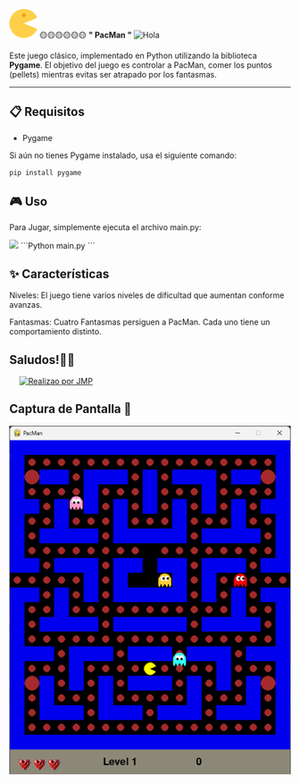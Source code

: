 
 <img src="https://github.com/Juan-Manuel-JMP/PacMan/raw/main/icon_pac-man.png" alt="Icono de PacMan" width="50" /> 🟡🟡🟡🟡🟡🟡 **" PacMan "** <img alt="Hola" height="30px" width="40px" src="https://emojipedia-us.s3.amazonaws.com/source/skype/289/ghost_1f47b.png"></img>

Este  juego  clásico, implementado en Python utilizando la biblioteca **Pygame**. El objetivo del juego es controlar a PacMan, comer los puntos (pellets) mientras evitas ser atrapado por los fantasmas.

---

## 📋 Requisitos
- Pygame

Si aún no tienes Pygame instalado, usa el siguiente comando:
```bash
pip install pygame
```  
## 🎮 Uso

Para Jugar, simplemente ejecuta el archivo main.py:

<img src="https://skillicons.dev/icons?i=python" />
```Python
    main.py
```

## ✨ Características

Niveles: El juego tiene varios niveles de dificultad que aumentan conforme avanzas.

Fantasmas: Cuatro Fantasmas persiguen a PacMan. Cada uno tiene un comportamiento distinto.

## Saludos!🖐🏻
 &emsp;
    <a href="#"><img alt="Realizao por JMP" src="https://img.shields.io/badge/Realizado por JMP%20-%23FF0000.svg?logo=adobe&logoColor=white"></a>
  &emsp;

## Captura de Pantalla 📑
![Captura de pantalla](https://github.com/Juan-Manuel-JMP/PacMan/blob/main/Captura%20de%20pantalla%20PacMan.png?raw=true)
